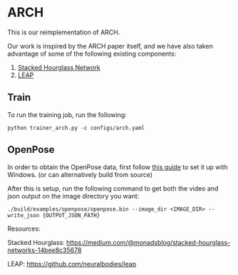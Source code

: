 # ARCH
This is our reimplementation of ARCH. 

Our work is inspired by the ARCH paper itself, and we have also taken advantage of some of the following existing components:
1. [Stacked Hourglass Network](https://medium.com/@monadsblog/stacked-hourglass-networks-14bee8c35678)
2. [LEAP](https://github.com/neuralbodies/leap)

## Train

To run the training job, run the following:

```
python trainer_arch.py -c configs/arch.yaml
```

## OpenPose

In order to obtain the OpenPose data, first follow [this guide](https://github.com/CMU-Perceptual-Computing-Lab/openpose/blob/master/doc/installation/0_index.md#windows-portable-demo) to set it up with Windows. (or can alternatively build from source)

After this is setup, run the following command to get both the video and json output on the image directory you want:


```
./build/examples/openpose/openpose.bin --image_dir <IMAGE_DIR> --write_json {OUTPUT_JSON_PATH}
```


Resources:

Stacked Hourglass: https://medium.com/@monadsblog/stacked-hourglass-networks-14bee8c35678

LEAP: https://github.com/neuralbodies/leap